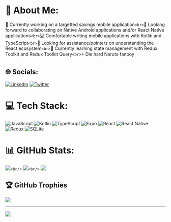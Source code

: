 
# 💫 About Me:

🚀 Currently working on a targetted savings mobile application`<br>`👥 Looking forward to collaborating on Native Android applications and/or React Native applications`<br>`💻 Comfortable writing mobile applications with Kotlin and TypeScript`<br>`🤝 Looking for assistance/pointers on understanding the React ecosystem`<br>`📕 Currently learning state management with Redux Toolkit and Redux Toolkit Query`<br>`⚡️ Die hard Naruto fanboy

## 🌐 Socials:

[![LinkedIn](https://img.shields.io/badge/LinkedIn-%230077B5.svg?logo=linkedin&logoColor=white)](https://linkedin.com/in/https://www.linkedin.com/in/gentlekboy/) [![Twitter](https://img.shields.io/badge/Twitter-%231DA1F2.svg?logo=Twitter&logoColor=white)](https://twitter.com/https://twitter.com/Gentlekboy)

# 💻 Tech Stack:

![JavaScript](https://img.shields.io/badge/javascript-%23323330.svg?style=for-the-badge&logo=javascript&logoColor=%23F7DF1E) ![Kotlin](https://img.shields.io/badge/kotlin-%230095D5.svg?style=for-the-badge&logo=kotlin&logoColor=white) ![TypeScript](https://img.shields.io/badge/typescript-%23007ACC.svg?style=for-the-badge&logo=typescript&logoColor=white) ![Expo](https://img.shields.io/badge/expo-1C1E24?style=for-the-badge&logo=expo&logoColor=#D04A37) ![React](https://img.shields.io/badge/react-%2320232a.svg?style=for-the-badge&logo=react&logoColor=%2361DAFB) ![React Native](https://img.shields.io/badge/react_native-%2320232a.svg?style=for-the-badge&logo=react&logoColor=%2361DAFB) ![Redux](https://img.shields.io/badge/redux-%23593d88.svg?style=for-the-badge&logo=redux&logoColor=white) ![SQLite](https://img.shields.io/badge/sqlite-%2307405e.svg?style=for-the-badge&logo=sqlite&logoColor=white)

# 📊 GitHub Stats:

![](https://github-readme-stats.vercel.app/api?username=gentlekboy&theme=dark&hide_border=false&include_all_commits=true&count_private=true)`<br/>`
![](https://github-readme-streak-stats.herokuapp.com/?user=gentlekboy&theme=dark&hide_border=false)`<br/>`
![](https://github-readme-stats.vercel.app/api/top-langs/?username=gentlekboy&theme=dark&hide_border=false&include_all_commits=true&count_private=true&layout=compact)

## 🏆 GitHub Trophies

![](https://github-profile-trophy.vercel.app/?username=gentlekboy&theme=radical&no-frame=false&no-bg=false&margin-w=4)

---

[![](https://visitcount.itsvg.in/api?id=gentlekboy&icon=5&color=8)](https://visitcount.itsvg.in)
